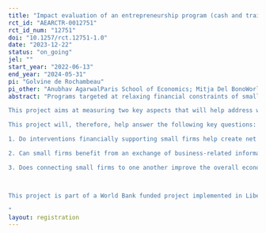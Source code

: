 ```yaml
---
title: "Impact evaluation of an entrepreneurship program (cash and training) and of remote discussion groups for micro business owners."
rct_id: "AEARCTR-0012751"
rct_id_num: "12751"
doi: "10.1257/rct.12751-1.0"
date: "2023-12-22"
status: "on_going"
jel: ""
start_year: "2022-06-13"
end_year: "2024-05-31"
pi: "Golvine de Rochambeau"
pi_other: "Anubhav AgarwalParis School of Economics; Mitja Del BonoWorld Bank; Golvine De RochambeauSciences Po"
abstract: "Programs targeted at relaxing financial constraints of small and medium enterprises (SMEs) or at enhancing their business practices have shown strong potential for increasing firm growth and employment (de Mel et al. 2008, McKenzie and Woodruff 2008, or Bloom et al. 2013 among others). These programs are thought to foster inclusive growth through their immediate impact on the businesses they target. While impact evaluations of these programs show a positive impact on the firms that are part of the program, these measured effects may happen at the expense of other firms (Cai and Szeidl 2022). This can happen if, for example, these firms compete for the same customers or the same labor force. If so, the welfare implications—the overall economic impact in terms of revenue or employment—of such programs are ambiguous. If firms in the program benefit at the expense of other firms, then total growth generated depends on the relative growth potential of firms in the intervention’s selected group, compared to the firms they are taking resources away from. The program improves welfare only in cases where the firms supported by the intervention generate higher growth than the counterfactual firms who would have gotten these resources had the program not been implemented. Welfare implications are less clear when the firms supported by the program are low-growth-potential firms and capture resources away from high-growth-potential firms.
This project aims at measuring two key aspects that will help address welfare implications of such a program. First, through a clustered randomization design, we will be able to measure whether a grant-awarding program benefits firms at the expense of other similar and geographically close firms. The grant treatment comes packaged with a training treatment but, as we expect the grant to drive most of the effect of the grant and training treatment, the latter is simply referred to as “the grant” in the remainder of this document. The second aspect of this project is a business connectivity intervention similar to Cai and Szeidl 2016, where entrepreneurs are invited to meet weekly over a call in a focus group setting (5 to 6 entrepreneurs per group and 1 moderator to facilitate the discussion) and exchange on business-related issues, and share potential ideas. Allowing firms to communicate with one another might alleviate the information frictions they are facing and attenuate the negative externalities of a grant-awarding program. This project will allow us to measure what is the effect of relaxing these frictions, but also, thanks to a cross-randomization of the grant and the business connectivity intervention, we will be able to understand how solving information frictions interacts with relaxing financial constraints, and in particular whether this combination changes the welfare implications. 
This project will, therefore, help answer the following key questions:
1. Do interventions financially supporting small firms help create net jobs, generate negative spillover, and/or improve overall welfare?
2. Can small firms benefit from an exchange of business-related information with other fellow entrepreneurs?
3. Does connecting small firms to one another improve the overall economic effect of financially supporting small firms? 

This project is part of a World Bank funded project implemented in Liberia called REALISE (Recovery of Economic Activity for Liberian Informal Sector Employment Project). In collaboration with the Liberian government, the research team is evaluating the first component of this project.
"
layout: registration
---
```


